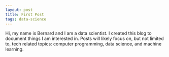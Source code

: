 ```yaml
---
layout: post
title: First Post
tags: data-science
---
```


Hi, my name is Bernard and I am a data scientist. I created this blog to document things I am interested in. Posts will likely focus on, but not limited to, tech related topics: computer programming, data science, and machine learning. 
